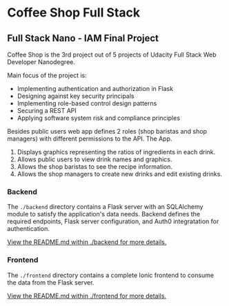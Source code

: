 # Coffee Shop Full Stack

## Full Stack Nano - IAM Final Project

Coffee Shop is the 3rd project out of 5 projects of Udacity Full Stack Web Developer Nanodegree.

Main focus of the project is:
-   Implementing authentication and authorization in Flask
-   Designing against key security principals
-   Implementing role-based control design patterns
-   Securing a REST API
-   Applying software system risk and compliance principles

Besides public users web app defines 2 roles (shop baristas and shop managers) with different permissions to the API.
The App.

1) Displays graphics representing the ratios of ingredients in each drink.
2) Allows public users to view drink names and graphics.
3) Allows the shop baristas to see the recipe information.
4) Allows the shop managers to create new drinks and edit existing drinks.



### Backend

The `./backend` directory contains a Flask server with an SQLAlchemy module to satisfy the application's data needs. Backend defines the required endpoints, Flask server configuration, and Auth0 integratation for authentication.

[View the README.md within ./backend for more details.](./backend/README.md)

### Frontend

The `./frontend` directory contains a complete Ionic frontend to consume the data from the Flask server.

[View the README.md within ./frontend for more details.](./frontend/README.md)
